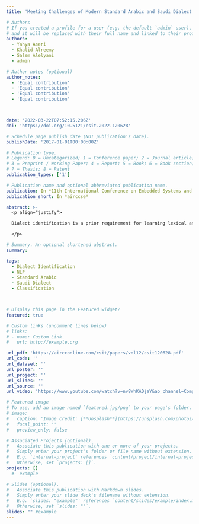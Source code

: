 ```yaml
---
title: 'Meeting Challenges of Modern Standard Arabic and Saudi Dialect Identification'

# Authors
# If you created a profile for a user (e.g. the default `admin` user), write the username (folder name) here
# and it will be replaced with their full name and linked to their profile.
authors:
  - Yahya Aseri
  - Khalid Alreemy
  - Salem Alelyani
  - admin

# Author notes (optional)
author_notes:
  - 'Equal contribution'
  - 'Equal contribution'
  - 'Equal contribution'
  - 'Equal contribution'



date: '2022-03-22T07:52:15.206Z'
doi: 'https://doi.org/10.5121/csit.2022.120628'

# Schedule page publish date (NOT publication's date).
publishDate: '2017-01-01T00:00:00Z'

# Publication type.
# Legend: 0 = Uncategorized; 1 = Conference paper; 2 = Journal article;
# 3 = Preprint / Working Paper; 4 = Report; 5 = Book; 6 = Book section;
# 7 = Thesis; 8 = Patent
publication_types: ['1']

# Publication name and optional abbreviated publication name.
publication: In *11th International Conference on Embedded Systems and Applications (EMSA 2022)*
publication_short: In *airccse*

abstract: >-
  <p align="justify">

  Dialect identification is a prior requirement for learning lexical and morphological knowledge a language variation that can be beneficial for natural language processing (NLP) and potential AI downstream tasks. In this paper, we present the first work on sentence-level Modern Standard Arabic (MSA) and Saudi Dialect (SD) identification where we trained and tested three classifiers (Logistic regression, Multi-nominal Na¨ıve Bayes, and Support Vector Machine) on datasets collected from Saudi Twitter and automatically labeled as (MSA) or SD. The model for each configuration was built using two levels of language models, i.e., unigram and bi-gram, as feature sets for training the systems. The model reported high-accuracy performance using 10-fold cross- validations with average 98.98%. This model was evaluated on another unseen, manually-annotated dataset. The best performance of these classifiers was achieved by Multi-nominal Naïve Bayes, reporting 89%. 

  </p>

# Summary. An optional shortened abstract.
summary: 

tags: 
  - Dialect Identification
  - NLP
  - Standard Arabic
  - Saudi Dialect
  - Classification



# Display this page in the Featured widget?
featured: true

# Custom links (uncomment lines below)
# links:
# - name: Custom Link
#   url: http://example.org

url_pdf: 'https://aircconline.com/csit/papers/vol12/csit120628.pdf'
url_code: ''
url_dataset: ''
url_poster: ''
url_project: ''
url_slides: ''
url_source: ''
url_video: 'https://www.youtube.com/watch?v=nv8WnKADjaY&ab_channel=ComputerScience%26ITConferenceProceedings'

# Featured image
# To use, add an image named `featured.jpg/png` to your page's folder.
# image:
#   caption: 'Image credit: [**Unsplash**](https://unsplash.com/photos/pLCdAaMFLTE)'
#   focal_point: ''
#   preview_only: false

# Associated Projects (optional).
#   Associate this publication with one or more of your projects.
#   Simply enter your project's folder or file name without extension.
#   E.g. `internal-project` references `content/project/internal-project/index.md`.
#   Otherwise, set `projects: []`.
projects: []
  #- example

# Slides (optional).
#   Associate this publication with Markdown slides.
#   Simply enter your slide deck's filename without extension.
#   E.g. `slides: "example"` references `content/slides/example/index.md`.
#   Otherwise, set `slides: ""`.
slides: "" #example
---
```

